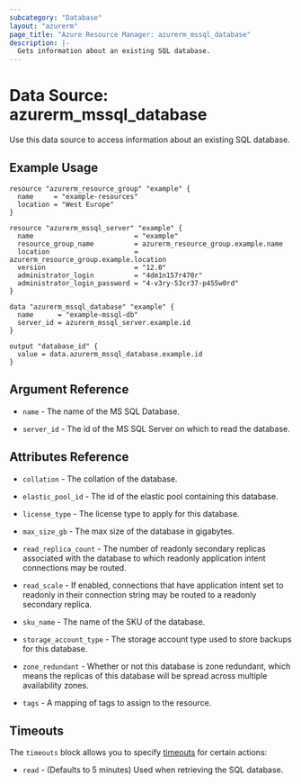 ```yaml
---
subcategory: "Database"
layout: "azurerm"
page_title: "Azure Resource Manager: azurerm_mssql_database"
description: |-
  Gets information about an existing SQL database.
---
```


# Data Source: azurerm_mssql_database

Use this data source to access information about an existing SQL database.

## Example Usage

```hcl
resource "azurerm_resource_group" "example" {
  name     = "example-resources"
  location = "West Europe"
}

resource "azurerm_mssql_server" "example" {
  name                         = "example"
  resource_group_name          = azurerm_resource_group.example.name
  location                     = azurerm_resource_group.example.location
  version                      = "12.0"
  administrator_login          = "4dm1n157r470r"
  administrator_login_password = "4-v3ry-53cr37-p455w0rd"
}

data "azurerm_mssql_database" "example" {
  name      = "example-mssql-db"
  server_id = azurerm_mssql_server.example.id
}

output "database_id" {
  value = data.azurerm_mssql_database.example.id
}
```

## Argument Reference

* `name` - The name of the MS SQL Database.

* `server_id` - The id of the MS SQL Server on which to read the database.

## Attributes Reference

* `collation` - The collation of the database.

* `elastic_pool_id` - The id of the elastic pool containing this database.

* `license_type` - The license type to apply for this database.

* `max_size_gb` - The max size of the database in gigabytes.

* `read_replica_count` - The number of readonly secondary replicas associated with the database to which readonly application intent connections may be routed.

* `read_scale` - If enabled, connections that have application intent set to readonly in their connection string may be routed to a readonly secondary replica.

* `sku_name` - The name of the SKU of the database.

* `storage_account_type` - The storage account type used to store backups for this database.

* `zone_redundant` - Whether or not this database is zone redundant, which means the replicas of this database will be spread across multiple availability zones.

* `tags` -  A mapping of tags to assign to the resource.

## Timeouts

The `timeouts` block allows you to specify [timeouts](https://www.terraform.io/language/resources/syntax#operation-timeouts) for certain actions:

* `read` - (Defaults to 5 minutes) Used when retrieving the SQL database.
